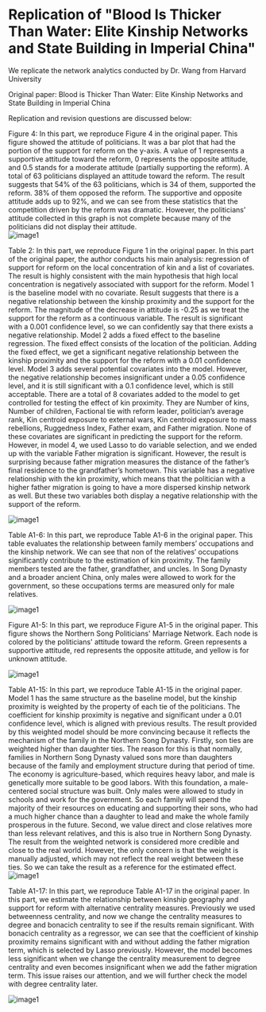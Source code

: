 # Replication of "Blood Is Thicker Than Water: Elite Kinship Networks and State Building in Imperial China"

We replicate the network analytics conducted by Dr. Wang from Harvard University

Original paper: Blood is Thicker Than Water: Elite Kinship Networks and State Building in Imperial China

Replication and revision questions are discussed below:

Figure 4:
In this part, we reproduce Figure 4 in the original paper. This figure showed the attitude of politicians. It was a bar plot that had the portion of the support for reform on the y-axis. A value of 1 represents a supportive attitude toward the reform, 0 represents the opposite attitude, and 0.5 stands for a moderate attitude (partially supporting the reform). A total of 63 politicians displayed an attitude toward the reform. The result suggests that 54% of the 63 politicians, which is 34 of them, supported the reform. 38% of them opposed the reform. The supportive and opposite attitude adds up to 92%, and we can see from these statistics that the competition driven by the reform was dramatic. However, the politicians’ attitude collected in this graph is not complete because many of the politicians did not display their attitude. <br>
![image1](images/support_for_reform.png)

Table 2:
In this part, we reproduce Figure 1 in the original paper. In this part of the original paper, the author conducts his main analysis: regression of support for reform on the local concentration of kin and a list of covariates. The result is highly consistent with the main hypothesis that high local concentration is negatively associated with support for the reform. Model 1 is the baseline model with no covariate. Result suggests that there is a negative relationship between the kinship proximity and the support for the reform. The magnitude of the decrease in attitude is -0.25 as we treat the support for the reform as a continuous variable. The result is significant with a 0.001 confidence level, so we can confidently say that there exists a negative relationship. Model 2 adds a fixed effect to the baseline regression. The fixed effect consists of the location of the politician. Adding the fixed effect, we get a significant negative relationship between the kinship proximity and the support for the reform with a 0.01 confidence level. Model 3 adds several potential covariates into the model. However, the negative relationship becomes insignificant under a 0.05 confidence level, and it is still significant with a 0.1 confidence level, which is still acceptable. There are a total of 8 covariates added to the model to get controlled for testing the effect of kin proximity. They are Number of kins, Number of children, Factional tie with reform leader, politician’s average rank, Kin centroid exposure to external wars, Kin centroid exposure to mass rebellions, Ruggedness Index, Father exam, and Father migration. None of these covariates are significant in predicting the support for the reform. However, in model 4, we used Lasso to do variable selection, and we ended up with the variable Father migration is significant. However, the result is surprising because father migration measures the distance of the father’s final residence to the grandfather’s hometown. This variable has a negative relationship with the kin proximity, which means that the politician with a higher father migration is going to have a more dispersed kinship network as well. But these two variables both display a negative relationship with the support of the reform.

![image1](images/full_table.png)

Table A1-6:
In this part, we reproduce Table A1-6 in the original paper. This table evaluates the relationship between family members’ occupations and the kinship network. We can see that non of the relatives’ occupations significantly contribute to the estimation of kin proximity. The family members tested are the father, grandfather, and uncles. In Song Dynasty and a broader ancient China, only males were allowed to work for the government, so these occupations terms are measured only for male relatives. 

![image1](images/TableA1-6.png)

Figure A1-5:
In this part, we reproduce Figure A1-5 in the original paper. This figure shows the Northern Song Politicians' Marriage Network. Each node is colored by the politicians' attitude toward the reform. Green represents a supportive attitude, red represents the opposite attitude, and yellow is for unknown attitude.

![image1](images/beisong_lianyin.png)

Table A1-15:
In this part, we reproduce Table A1-15 in the original paper. Model 1 has the same structure as the baseline model, but the kinship proximity is weighted by the property of each tie of the politicians. The coefficient for kinship proximity is negative and significant under a 0.01 confidence level, which is aligned with previous results. The result provided by this weighted model should be more convincing because it reflects the mechanism of the family in the Northern Song Dynasty. Firstly, son ties are weighted higher than daughter ties. The reason for this is that normally, families in Northern Song Dynasty valued sons more than daughters because of the family and employment structure during that period of time. The economy is agriculture-based, which requires heavy labor, and male is genetically more suitable to be good labors. With this foundation, a male-centered social structure was built. Only males were allowed to study in schools and work for the government. So each family will spend the majority of their resources on educating and supporting their sons, who had a much higher chance than a daughter to lead and make the whole family prosperous in the future. Second, we value direct and close relatives more than less relevant relatives, and this is also true in Northern Song Dynasty. The result from the weighted network is considered more credible and close to the real world. However, the only concern is that the weight is manually adjusted, which may not reflect the real weight between these ties. So we can take the result as a reference for the estimated effect.
![image1](images/TableA1-15.png)

Table A1-17:
In this part, we reproduce Table A1-17 in the original paper. In this part, we estimate the relationship between kinship geography and support for reform with alternative centrality measures. Previously we used betweenness centrality, and now we change the centrality measures to degree and bonacich centrality to see if the results remain significant. With bonacich centrality as a regressor, we can see that the coefficient of kinship proximity remains significant with and without adding the father migration term, which is selected by Lasso previously. However, the model becomes less significant when we change the centrality measurement to degree centrality and even becomes insignificant when we add the father migration term. This issue raises our attention, and we will further check the model with degree centrality later.

![image1](images/TableA1-17.png)


